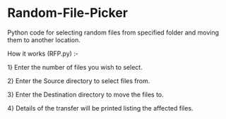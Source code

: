 # Random-File-Picker
Python code for selecting random files from specified folder and moving them to another location.

How it works (RFP.py) :-

 1} Enter the number of files you wish to select.
 
 2} Enter the Source directory to select files from.
 
 3} Enter the Destination directory to move the files to.
 
 4} Details of the transfer will be printed listing the affected files.
